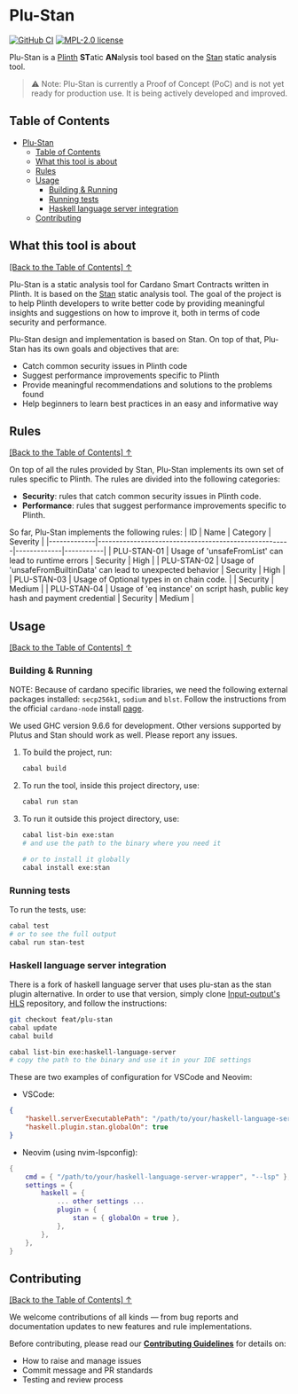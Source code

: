 # Plu-Stan

[![GitHub CI](https://github.com/input-output-hk/plu-stan/actions)](https://github.com/input-output-hk/plu-stan/actions)
[![MPL-2.0 license](https://img.shields.io/badge/license-MPL--2.0-blue.svg)](https://github.com/kowainik/stan/blob/main/LICENSE)

Plu-Stan is a [Plinth](https://github.com/input-output-hk/plutus) **ST**atic **AN**alysis tool based on the [Stan](https://github.com/kowainik/stan) static analysis tool.

> ⚠️ Note: Plu-Stan is currently a Proof of Concept (PoC) and is not yet ready for production use. It is being actively developed and improved.


## Table of Contents

- [Plu-Stan](#plu-stan)
  - [Table of Contents](#table-of-contents)
  - [What this tool is about](#what-this-tool-is-about)
  - [Rules](#rules)
  - [Usage](#usage)
    - [Building & Running](#building--running)
    - [Running tests](#running-tests)
    - [Haskell language server integration](#haskell-language-server-integration)
  - [Contributing](#contributing)
## What this tool is about

[[Back to the Table of Contents] ↑](#table-of-contents)

Plu-Stan is a static analysis tool for Cardano Smart Contracts written in Plinth. It is based on the [Stan](https://github.com/kowainik/stan) static analysis tool.
The goal of the project is to help Plinth developers to write better code by providing meaningful insights and suggestions on how to improve it, both in terms of code security and performance.

Plu-Stan design and implementation is based on Stan. On top of that, Plu-Stan has its own goals and objectives that are:

- Catch common security issues in Plinth code
- Suggest performance improvements specific to Plinth
- Provide meaningful recommendations and solutions to the problems found
- Help beginners to learn best practices in an easy and informative way

## Rules

[[Back to the Table of Contents] ↑](#table-of-contents)

On top of all the rules provided by Stan, Plu-Stan implements its own set of rules specific to Plinth. The rules are divided into the following categories:
- **Security**: rules that catch common security issues in Plinth code.
- **Performance**: rules that suggest performance improvements specific to Plinth.

So far, Plu-Stan implements the following rules:
| ID          | Name                                                 | Category    | Severity  |
|-------------|------------------------------------------------------|-------------|-----------|
| PLU-STAN-01 | Usage of 'unsafeFromList' can lead to runtime errors | Security    | High      |
| PLU-STAN-02 | Usage of 'unsafeFromBuiltinData' can lead to unexpected behavior | Security    | High      |
| PLU-STAN-03 | Usage of Optional types in on chain code. |           | Security    | Medium    |
| PLU-STAN-04 | Usage of 'eq instance' on script hash, public key hash and payment credential | Security    | Medium    |

## Usage
[[Back to the Table of Contents] ↑](#table-of-contents)
  
### Building & Running

NOTE: Because of cardano specific libraries, we need the following external packages installed: `secp256k1`, `sodium` and `blst`. Follow the instructions from the official `cardano-node` install [page](https://developers.cardano.org/docs/operate-a-stake-pool/node-operations/installing-cardano-node/).

We used GHC version 9.6.6 for development. Other versions supported by Plutus and Stan should work as well. Please report any issues.


  1. To build the project, run:
     ```bash
     cabal build
     ```
  2. To run the tool, inside this project directory, use:
     ```bash
     cabal run stan
     ```

  3. To run it outside this project directory, use:
     ```bash
     cabal list-bin exe:stan
     # and use the path to the binary where you need it

     # or to install it globally
     cabal install exe:stan
     ```
### Running tests

To run the tests, use:
```bash
cabal test
# or to see the full output
cabal run stan-test
  ```

### Haskell language server integration

There is a fork of haskell language server that uses plu-stan as the stan plugin alternative.
In order to use that version, simply clone [Input-output's HLS](https://github.com/input-output-hk/haskell-language-server) repository, and follow the instructions:

```bash
git checkout feat/plu-stan
cabal update
cabal build

cabal list-bin exe:haskell-language-server
# copy the path to the binary and use it in your IDE settings
```

These are two examples of configuration for VSCode and Neovim:

- VSCode:
```json
{
    "haskell.serverExecutablePath": "/path/to/your/haskell-language-server-wrapper",
    "haskell.plugin.stan.globalOn": true
}
```
- Neovim (using nvim-lspconfig):
```lua
{
    cmd = { "/path/to/your/haskell-language-server-wrapper", "--lsp" },
    settings = {
        haskell = {
            ... other settings ...
            plugin = {
                stan = { globalOn = true },
            },
        },
    },
}
```

## Contributing

[[Back to the Table of Contents] ↑](#table-of-contents)

We welcome contributions of all kinds — from bug reports and documentation updates to new features and rule implementations.

Before contributing, please read our [**Contributing Guidelines**](./CONTRIBUTING.md) for details on:
- How to raise and manage issues  
- Commit message and PR standards  
- Testing and review process
